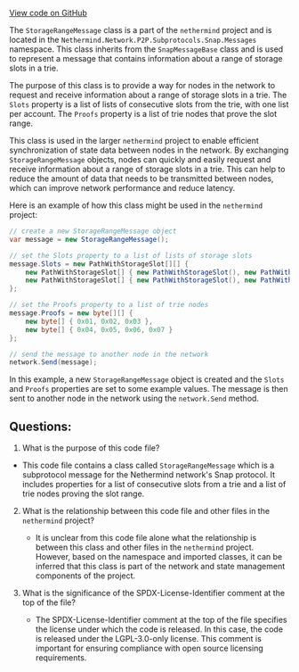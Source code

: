 [View code on GitHub](https://github.com/nethermindeth/nethermind/Nethermind.Network/P2P/Subprotocols/Snap/Messages/StorageRangeMessage.cs)

The `StorageRangeMessage` class is a part of the `nethermind` project and is located in the `Nethermind.Network.P2P.Subprotocols.Snap.Messages` namespace. This class inherits from the `SnapMessageBase` class and is used to represent a message that contains information about a range of storage slots in a trie. 

The purpose of this class is to provide a way for nodes in the network to request and receive information about a range of storage slots in a trie. The `Slots` property is a list of lists of consecutive slots from the trie, with one list per account. The `Proofs` property is a list of trie nodes that prove the slot range. 

This class is used in the larger `nethermind` project to enable efficient synchronization of state data between nodes in the network. By exchanging `StorageRangeMessage` objects, nodes can quickly and easily request and receive information about a range of storage slots in a trie. This can help to reduce the amount of data that needs to be transmitted between nodes, which can improve network performance and reduce latency. 

Here is an example of how this class might be used in the `nethermind` project:

```csharp
// create a new StorageRangeMessage object
var message = new StorageRangeMessage();

// set the Slots property to a list of lists of storage slots
message.Slots = new PathWithStorageSlot[][] { 
    new PathWithStorageSlot[] { new PathWithStorageSlot(), new PathWithStorageSlot() },
    new PathWithStorageSlot[] { new PathWithStorageSlot(), new PathWithStorageSlot(), new PathWithStorageSlot() }
};

// set the Proofs property to a list of trie nodes
message.Proofs = new byte[][] { 
    new byte[] { 0x01, 0x02, 0x03 },
    new byte[] { 0x04, 0x05, 0x06, 0x07 }
};

// send the message to another node in the network
network.Send(message);
```

In this example, a new `StorageRangeMessage` object is created and the `Slots` and `Proofs` properties are set to some example values. The message is then sent to another node in the network using the `network.Send` method.
## Questions: 
 1. What is the purpose of this code file?
   - This code file contains a class called `StorageRangeMessage` which is a subprotocol message for the Nethermind network's Snap protocol. It includes properties for a list of consecutive slots from a trie and a list of trie nodes proving the slot range.

2. What is the relationship between this code file and other files in the `nethermind` project?
   - It is unclear from this code file alone what the relationship is between this class and other files in the `nethermind` project. However, based on the namespace and imported classes, it can be inferred that this class is part of the network and state management components of the project.

3. What is the significance of the SPDX-License-Identifier comment at the top of the file?
   - The SPDX-License-Identifier comment at the top of the file specifies the license under which the code is released. In this case, the code is released under the LGPL-3.0-only license. This comment is important for ensuring compliance with open source licensing requirements.